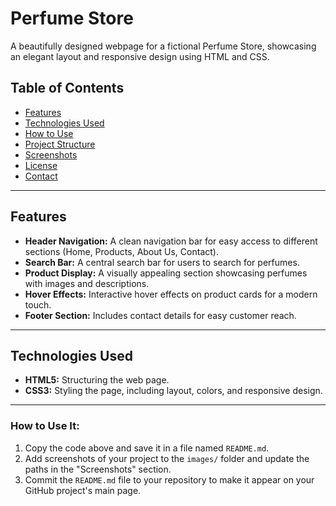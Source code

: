 # Perfume Store

A beautifully designed webpage for a fictional Perfume Store, showcasing an elegant layout and responsive design using HTML and CSS.

## Table of Contents
- [Features](#features)
- [Technologies Used](#technologies-used)
- [How to Use](#how-to-use)
- [Project Structure](#project-structure)
- [Screenshots](#screenshots)
- [License](#license)
- [Contact](#contact)

---

## Features

- **Header Navigation:** A clean navigation bar for easy access to different sections (Home, Products, About Us, Contact).
- **Search Bar:** A central search bar for users to search for perfumes.
- **Product Display:** A visually appealing section showcasing perfumes with images and descriptions.
- **Hover Effects:** Interactive hover effects on product cards for a modern touch.
- **Footer Section:** Includes contact details for easy customer reach.

---

## Technologies Used

- **HTML5:** Structuring the web page.
- **CSS3:** Styling the page, including layout, colors, and responsive design.

---


### How to Use It:
1. Copy the code above and save it in a file named `README.md`.
2. Add screenshots of your project to the `images/` folder and update the paths in the "Screenshots" section.
3. Commit the `README.md` file to your repository to make it appear on your GitHub project's main page.




